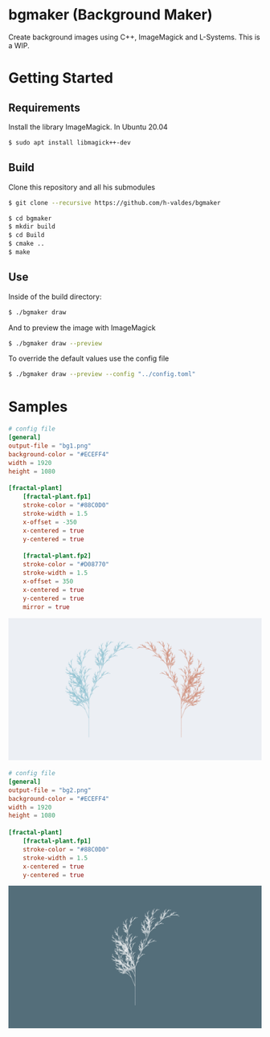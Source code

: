 # bgmaker (Background Maker)

Create background images using C++, ImageMagick and L-Systems.
This is a WIP.

# Getting Started

## Requirements
Install the library ImageMagick. 
In Ubuntu 20.04
```bash
$ sudo apt install libmagick++-dev
```

## Build
Clone this repository and all his submodules
```bash
$ git clone --recursive https://github.com/h-valdes/bgmaker
```

```bash
$ cd bgmaker
$ mkdir build
$ cd Build
$ cmake ..
$ make
```

## Use
Inside of the build directory:
```bash
$ ./bgmaker draw
```

And to preview the image with ImageMagick
```bash
$ ./bgmaker draw --preview
```

To override the default values use the config file 
```bash
$ ./bgmaker draw --preview --config "../config.toml"
```

# Samples
```toml
# config file
[general]
output-file = "bg1.png"
background-color = "#ECEFF4"
width = 1920
height = 1080

[fractal-plant]
    [fractal-plant.fp1]
    stroke-color = "#88C0D0"
    stroke-width = 1.5
    x-offset = -350
    x-centered = true
    y-centered = true

    [fractal-plant.fp2]
    stroke-color = "#D08770"
    stroke-width = 1.5
    x-offset = 350
    x-centered = true
    y-centered = true
    mirror = true
```
![](screenshots/bg1.png)

```toml
# config file
[general]
output-file = "bg2.png"
background-color = "#ECEFF4"
width = 1920
height = 1080

[fractal-plant]
    [fractal-plant.fp1]
    stroke-color = "#88C0D0"
    stroke-width = 1.5
    x-centered = true
    y-centered = true
```
![](screenshots/bg2.png)
